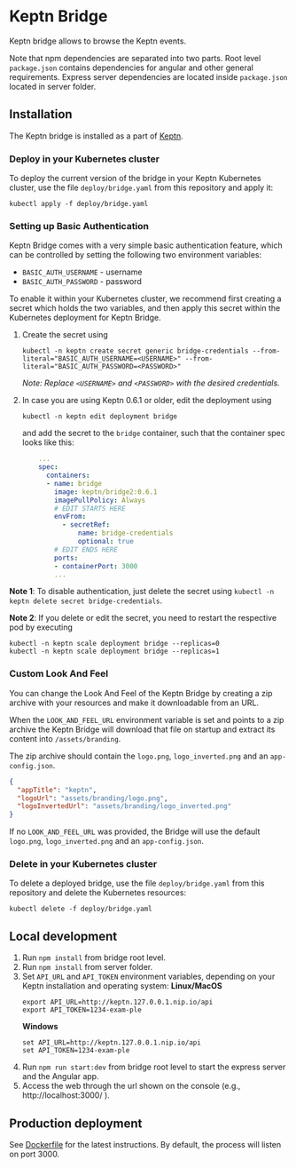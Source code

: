 # Keptn Bridge

Keptn bridge allows to browse the Keptn events.

Note that npm dependencies are separated into two parts. Root level ```package.json``` contains dependencies for angular
and other general requirements. Express server dependencies are located inside ```package.json``` located in server folder.

## Installation

The Keptn bridge is installed as a part of [Keptn](https://keptn.sh).

### Deploy in your Kubernetes cluster

To deploy the current version of the bridge in your Keptn Kubernetes cluster, use the file `deploy/bridge.yaml` from this repository and apply it:

```console
kubectl apply -f deploy/bridge.yaml
```

### Setting up Basic Authentication

Keptn Bridge comes with a very simple basic authentication feature, which can be controlled by setting the following two environment variables:

* `BASIC_AUTH_USERNAME` - username
* `BASIC_AUTH_PASSWORD` - password

To enable it within your Kubernetes cluster, we recommend first creating a secret which holds the two variables, and then apply this secret within the Kubernetes deployment for Keptn Bridge.

1. Create the secret using

    ```console
    kubectl -n keptn create secret generic bridge-credentials --from-literal="BASIC_AUTH_USERNAME=<USERNAME>" --from-literal="BASIC_AUTH_PASSWORD=<PASSWORD>"
    ```
    *Note: Replace `<USERNAME>` and `<PASSWORD>` with the desired credentials.*

2. In case you are using Keptn 0.6.1 or older, edit the deployment using

    ```console
    kubectl -n keptn edit deployment bridge
    ```
   
    and add the secret to the `bridge` container, such that the container spec looks like this:

    ```yaml
        ...
        spec:
          containers:
          - name: bridge
            image: keptn/bridge2:0.6.1
            imagePullPolicy: Always
            # EDIT STARTS HERE
            envFrom:
              - secretRef:
                  name: bridge-credentials
                  optional: true
            # EDIT ENDS HERE
            ports:
            - containerPort: 3000
            ...
    ```
   
**Note 1**: To disable authentication, just delete the secret using ``kubectl -n keptn delete secret bridge-credentials``.

**Note 2**: If you delete or edit the secret, you need to restart the respective pod by executing

```console
kubectl -n keptn scale deployment bridge --replicas=0
kubectl -n keptn scale deployment bridge --replicas=1
```

### Custom Look And Feel

You can change the Look And Feel of the Keptn Bridge by creating a zip archive with your resources 
and make it downloadable from an URL.

When the `LOOK_AND_FEEL_URL` environment variable is set and points to a zip archive the Keptn
Bridge will download that file on startup and extract its content into `/assets/branding`.

The zip archive should contain the `logo.png`, `logo_inverted.png` and an `app-config.json`.

```app-config.json
{
  "appTitle": "keptn",
  "logoUrl": "assets/branding/logo.png",
  "logoInvertedUrl": "assets/branding/logo_inverted.png"
}
```

If no `LOOK_AND_FEEL_URL` was provided, the Bridge will use the default `logo.png`, `logo_inverted.png` and an `app-config.json`.

### Delete in your Kubernetes cluster

To delete a deployed bridge, use the file `deploy/bridge.yaml` from this repository and delete the Kubernetes resources:

```console
kubectl delete -f deploy/bridge.yaml
```

## Local development

1. Run `npm install` from bridge root level.
1. Run `npm install` from server folder.
1. Set `API_URL` and `API_TOKEN` environment variables, depending on your Keptn installation and operating system:
   **Linux/MacOS**
   ```console
   export API_URL=http://keptn.127.0.0.1.nip.io/api
   export API_TOKEN=1234-exam-ple
   ```
   **Windows**
   ```console
   set API_URL=http://keptn.127.0.0.1.nip.io/api
   set API_TOKEN=1234-exam-ple
   ```
1. Run `npm run start:dev` from bridge root level to start the express server and the Angular app.
1. Access the web through the url shown on the console (e.g., http://localhost:3000/ ).

## Production deployment

See [Dockerfile](Dockerfile) for the latest instructions.
By default, the process will listen on port 3000.
